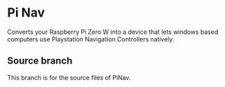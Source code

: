 # Pi Nav
Converts your Raspberry Pi Zero W into a device that lets windows based computers use Playstation Navigation Controllers natively.

## Source branch
This branch is for the source files of PiNav.  